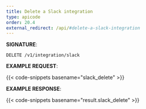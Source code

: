 ```yaml
---
title: Delete a Slack integration
type: apicode
order: 20.4
external_redirect: /api/#delete-a-slack-integration
---
```


**SIGNATURE**:

`DELETE /v1/integration/slack`

**EXAMPLE REQUEST**:

{{< code-snippets basename="slack_delete" >}}

**EXAMPLE RESPONSE**:

{{< code-snippets basename="result.slack_delete" >}}
